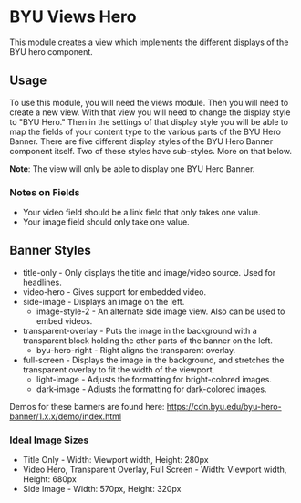 # BYU Views Hero

This module creates a view which implements the different displays of the BYU hero component.

## Usage

To use this module, you will need the views module. Then you will need to create a new view. With that view you will need to change the display style to "BYU Hero." Then in the settings of that display style you will be able to map the fields of your content type to the various parts of the BYU Hero Banner. There are five different display styles of the BYU Hero Banner component itself. Two of these styles have sub-styles. More on that below.

**Note**: The view will only be able to display one BYU Hero Banner.

### Notes on Fields

* Your video field should be a link field that only takes one value.
* Your image field should only take one value.

## Banner Styles

* title-only - Only displays the title and image/video source. Used for headlines.
* video-hero - Gives support for embedded video.
* side-image - Displays an image on the left.
  * image-style-2 - An alternate side image view. Also can be used to embed videos.
* transparent-overlay - Puts the image in the background with a transparent block holding the other parts of the banner on the left.
  * byu-hero-right - Right aligns the transparent overlay.
* full-screen - Displays the image in the background, and stretches the transparent overlay to fit the width of the viewport.
  * light-image - Adjusts the formatting for bright-colored images.
  * dark-image - Adjusts the formatting for dark-colored images.

Demos for these banners are found here: https://cdn.byu.edu/byu-hero-banner/1.x.x/demo/index.html

### Ideal Image Sizes

* Title Only - Width: Viewport width, Height: 280px
* Video Hero, Transparent Overlay, Full Screen - Width: Viewport width, Height: 680px
* Side Image - Width: 570px, Height: 320px